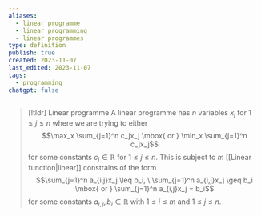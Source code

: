 ```yaml
---
aliases:
  - linear programme
  - linear programming
  - linear programmes
type: definition
publish: true
created: 2023-11-07
last_edited: 2023-11-07
tags:
  - programming
chatgpt: false
---
```

>[!tldr] Linear programme
>A linear programme has $n$ variables $x_j$ for $1 \leq j \leq n$ where we are trying to either
>$$\max_x \sum_{j=1}^n c_jx_j \mbox{ or } \min_x \sum_{j=1}^n c_jx_j$$
>for some constants $c_j \in \mathbb{R}$ for $1 \leq j \leq n$. This is subject to $m$ [[Linear function|linear]] constrains of the form
>$$\sum_{j=1}^n a_{i,j}x_j \leq b_i, \ \sum_{j=1}^n a_{i,j}x_j \geq b_i \mbox{ or } \sum_{j=1}^n a_{i,j}x_j = b_i$$
>for some constants $a_{i,j}, b_i \in \mathbb{R}$ with $1 \leq i \leq m$ and $1 \leq j \leq n$.

